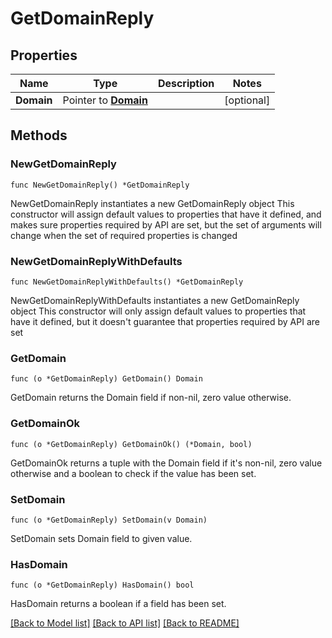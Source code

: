 # GetDomainReply

## Properties

Name | Type | Description | Notes
------------ | ------------- | ------------- | -------------
**Domain** | Pointer to [**Domain**](Domain.md) |  | [optional] 

## Methods

### NewGetDomainReply

`func NewGetDomainReply() *GetDomainReply`

NewGetDomainReply instantiates a new GetDomainReply object
This constructor will assign default values to properties that have it defined,
and makes sure properties required by API are set, but the set of arguments
will change when the set of required properties is changed

### NewGetDomainReplyWithDefaults

`func NewGetDomainReplyWithDefaults() *GetDomainReply`

NewGetDomainReplyWithDefaults instantiates a new GetDomainReply object
This constructor will only assign default values to properties that have it defined,
but it doesn't guarantee that properties required by API are set

### GetDomain

`func (o *GetDomainReply) GetDomain() Domain`

GetDomain returns the Domain field if non-nil, zero value otherwise.

### GetDomainOk

`func (o *GetDomainReply) GetDomainOk() (*Domain, bool)`

GetDomainOk returns a tuple with the Domain field if it's non-nil, zero value otherwise
and a boolean to check if the value has been set.

### SetDomain

`func (o *GetDomainReply) SetDomain(v Domain)`

SetDomain sets Domain field to given value.

### HasDomain

`func (o *GetDomainReply) HasDomain() bool`

HasDomain returns a boolean if a field has been set.


[[Back to Model list]](../README.md#documentation-for-models) [[Back to API list]](../README.md#documentation-for-api-endpoints) [[Back to README]](../README.md)


